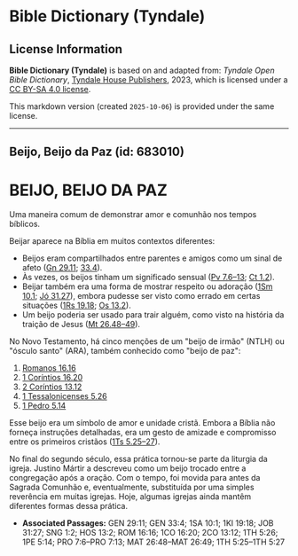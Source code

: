 # Bible Dictionary (Tyndale)

## License Information

**Bible Dictionary (Tyndale)** is based on and adapted from: _Tyndale Open Bible Dictionary_, [Tyndale House Publishers](https://tyndaleopenresources.com/), 2023, which is licensed under a [CC BY-SA 4.0 license](https://creativecommons.org/licenses/by-sa/4.0/legalcode.en).

This markdown version (created `2025-10-06`) is provided under the same license.



--------------------------------

## Beijo, Beijo da Paz (id: 683010)

BEIJO, BEIJO DA PAZ
===================

Uma maneira comum de demonstrar amor e comunhão nos tempos bíblicos.

Beijar aparece na Bíblia em muitos contextos diferentes:

* Beijos eram compartilhados entre parentes e amigos como um sinal de afeto ([Gn 29\.11](https://ref.ly/Gen29:11); [33\.4](https://ref.ly/Gen33:4)).
* Às vezes, os beijos tinham um significado sensual ([Pv 7\.6–13](https://ref.ly/Prov7:6-Prov7:13); [Ct 1\.2](https://ref.ly/Song1:2)).
* Beijar também era uma forma de mostrar respeito ou adoração ([1Sm 10\.1](https://ref.ly/1Sam10:1); [Jó 31\.27](https://ref.ly/Job31:27)), embora pudesse ser visto como errado em certas situações ([1Rs 19\.18](https://ref.ly/1Kgs19:18); [Os 13\.2](https://ref.ly/Hos13:2)).
* Um beijo poderia ser usado para trair alguém, como visto na história da traição de Jesus ([Mt 26\.48–49](https://ref.ly/Matt26:48-Matt26:49)).

No Novo Testamento, há cinco menções de um "beijo de irmão" (NTLH) ou "ósculo santo" (ARA), também conhecido como "beijo de paz":

1. [Romanos 16\.16](https://ref.ly/Rom16:16)
2. [1 Coríntios 16\.20](https://ref.ly/1Cor16:20)
3. [2 Coríntios 13\.12](https://ref.ly/2Cor13:12)
4. [1 Tessalonicenses 5\.26](https://ref.ly/1Thess5:26)
5. [1 Pedro 5\.14](https://ref.ly/1Pet5:14)

Esse beijo era um símbolo de amor e unidade cristã. Embora a Bíblia não forneça instruções detalhadas, era um gesto de amizade e compromisso entre os primeiros cristãos ([1Ts 5\.25–27](https://ref.ly/1Thess5:25-1Thess5:27)).

No final do segundo século, essa prática tornou\-se parte da liturgia da igreja. Justino Mártir a descreveu como um beijo trocado entre a congregação após a oração. Com o tempo, foi movida para antes da Sagrada Comunhão e, eventualmente, substituída por uma simples reverência em muitas igrejas. Hoje, algumas igrejas ainda mantêm diferentes formas dessa prática.

* **Associated Passages:** GEN 29:11; GEN 33:4; 1SA 10:1; 1KI 19:18; JOB 31:27; SNG 1:2; HOS 13:2; ROM 16:16; 1CO 16:20; 2CO 13:12; 1TH 5:26; 1PE 5:14; PRO 7:6–PRO 7:13; MAT 26:48–MAT 26:49; 1TH 5:25–1TH 5:27

